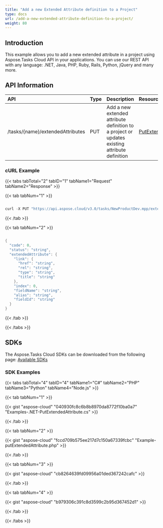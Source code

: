 ```yaml
---
title: "Add a new Extended Attribute definition to a Project"
type: docs
url: /add-a-new-extended-attribute-definition-to-a-project/
weight: 80
---
```


## **Introduction**
This example allows you to add a new extended attribute in a project using Aspose.Tasks Cloud API in your applications. You can use our REST API with any language: .NET, Java, PHP, Ruby, Rails, Python, jQuery and many more.
## **API Information**

|**API**|**Type**|**Description**|**Resource Link**|
| :- | :- | :- | :- |
|/tasks/{name}/extendedAttributes|PUT|Add a new extended attribute definition to a project or updates existing attribute definition|[PutExtendedAttribute](https://apireference.aspose.cloud/tasks/#/TasksExtendedAttributes/PutExtendedAttribute)|
### **cURL Example**
{{< tabs tabTotal="2" tabID="1" tabName1="Request" tabName2="Response" >}}

{{< tab tabNum="1" >}}

```java

curl -X PUT "https://api.aspose.cloud/v3.0/tasks/NewProductDev.mpp/extendedAttributes" -H "accept: application/json" -H "Content-Type: application/json" -H "x-aspose-client: Containerize.Swagger" -d "{ \"fieldId\": \"string\", \"fieldName\": \"Text3\", \"cfType\": \"Text\", \"guid\": \"string\", \"elementType\": \"Task\", \"maxMultiValues\": 0, \"userDef\": true, \"alias\": \"New Field\", \"secondaryPid\": \"string\", \"autoRollDown\": true, \"defaultGuid\": \"string\", \"lookupUid\": \"string\", \"phoneticsAlias\": \"string\", \"rollupType\": \"Null\", \"calculationType\": \"Lookup\", \"formula\": \"string\", \"restrictValues\": true, \"valuelistSortOrder\": 0, \"appendNewValues\": true, \"default\": \"string\", \"valueList\": [ { \"id\": 111, \"val\": \"Internal\", \"dateTimeValue\": \"2020-09-19T10:38:41.713Z\", \"durationValue\": 0, \"description\": \"descr1\", \"phonetic\": \"string\" }, { \"id\": 112, \"val\": \"External\", \"dateTimeValue\": \"2020-09-19T10:38:41.713Z\", \"durationValue\": 0, \"description\": \"descr2\", \"phonetic\": \"string\" } ], \"secondaryGuid\": \"string\"}"

```

{{< /tab >}}

{{< tab tabNum="2" >}}

```java

{
  "code": 0,
  "status": "string",
  "extendedAttribute": {
    "link": {
      "href": "string",
      "rel": "string",
      "type": "string",
      "title": "string"
    },
    "index": 0,
    "fieldName": "string",
    "alias": "string",
    "fieldId": "string"
  }
}
```

{{< /tab >}}

{{< /tabs >}}
## **SDKs**
The Aspose.Tasks Cloud SDKs can be downloaded from the following page: [Available SDKs](/tasks/available-sdks/)
### **SDK Examples**
{{< tabs tabTotal="4" tabID="4" tabName1="C#" tabName2="PHP" tabName3="Python" tabName4="Node.js" >}}

{{< tab tabNum="1" >}}

{{< gist "aspose-cloud" "040930fc8c6b8b8970da8772f10ba0a7" "Examples-.NET-PutExtendedAttribute.cs" >}}

{{< /tab >}}

{{< tab tabNum="2" >}}

{{< gist "aspose-cloud" "fccd709b575ee217d7c150a67339fcbc" "Example-putExtendedAttribute.php" >}}

{{< /tab >}}

{{< tab tabNum="3" >}}

{{< gist "aspose-cloud" "cb8264639fd09956a01ded367242cafc" >}}

{{< /tab >}}

{{< tab tabNum="4" >}}

{{< gist "aspose-cloud" "b979306c391c8d3599c2b95d367452d1" >}}

{{< /tab >}}

{{< /tabs >}}
